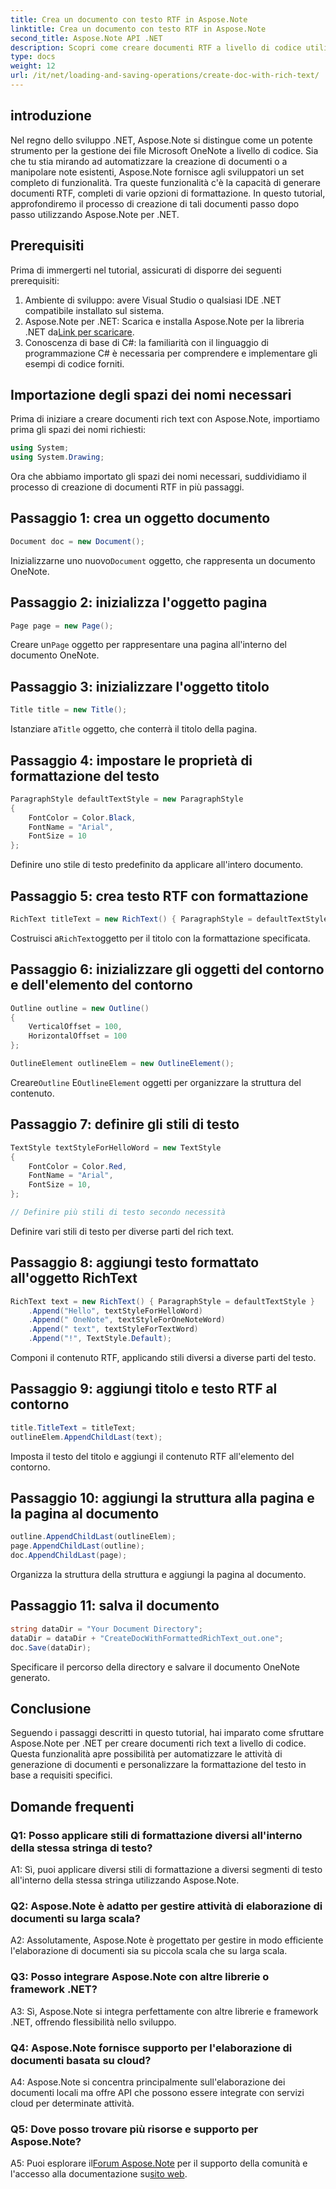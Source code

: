 ```yaml
---
title: Crea un documento con testo RTF in Aspose.Note
linktitle: Crea un documento con testo RTF in Aspose.Note
second_title: Aspose.Note API .NET
description: Scopri come creare documenti RTF a livello di codice utilizzando Aspose.Note per .NET. Guida passo passo con esempi di codice.
type: docs
weight: 12
url: /it/net/loading-and-saving-operations/create-doc-with-rich-text/
---
```

## introduzione

Nel regno dello sviluppo .NET, Aspose.Note si distingue come un potente strumento per la gestione dei file Microsoft OneNote a livello di codice. Sia che tu stia mirando ad automatizzare la creazione di documenti o a manipolare note esistenti, Aspose.Note fornisce agli sviluppatori un set completo di funzionalità. Tra queste funzionalità c'è la capacità di generare documenti RTF, completi di varie opzioni di formattazione. In questo tutorial, approfondiremo il processo di creazione di tali documenti passo dopo passo utilizzando Aspose.Note per .NET.

## Prerequisiti

Prima di immergerti nel tutorial, assicurati di disporre dei seguenti prerequisiti:

1. Ambiente di sviluppo: avere Visual Studio o qualsiasi IDE .NET compatibile installato sul sistema.
2.  Aspose.Note per .NET: Scarica e installa Aspose.Note per la libreria .NET da[Link per scaricare](https://releases.aspose.com/note/net/).
3. Conoscenza di base di C#: la familiarità con il linguaggio di programmazione C# è necessaria per comprendere e implementare gli esempi di codice forniti.

## Importazione degli spazi dei nomi necessari

Prima di iniziare a creare documenti rich text con Aspose.Note, importiamo prima gli spazi dei nomi richiesti:

```csharp
using System;
using System.Drawing;
```

Ora che abbiamo importato gli spazi dei nomi necessari, suddividiamo il processo di creazione di documenti RTF in più passaggi.

## Passaggio 1: crea un oggetto documento

```csharp
Document doc = new Document();
```

 Inizializzarne uno nuovo`Document` oggetto, che rappresenta un documento OneNote.

## Passaggio 2: inizializza l'oggetto pagina

```csharp
Page page = new Page();
```

 Creare un`Page` oggetto per rappresentare una pagina all'interno del documento OneNote.

## Passaggio 3: inizializzare l'oggetto titolo

```csharp
Title title = new Title();
```

 Istanziare a`Title` oggetto, che conterrà il titolo della pagina.

## Passaggio 4: impostare le proprietà di formattazione del testo

```csharp
ParagraphStyle defaultTextStyle = new ParagraphStyle
{
    FontColor = Color.Black,
    FontName = "Arial",
    FontSize = 10
};
```

Definire uno stile di testo predefinito da applicare all'intero documento.

## Passaggio 5: crea testo RTF con formattazione

```csharp
RichText titleText = new RichText() { ParagraphStyle = defaultTextStyle }.Append("Title!");
```

 Costruisci a`RichText`oggetto per il titolo con la formattazione specificata.

## Passaggio 6: inizializzare gli oggetti del contorno e dell'elemento del contorno

```csharp
Outline outline = new Outline()
{
    VerticalOffset = 100,
    HorizontalOffset = 100
};

OutlineElement outlineElem = new OutlineElement();
```

 Creare`Outline` E`OutlineElement` oggetti per organizzare la struttura del contenuto.

## Passaggio 7: definire gli stili di testo

```csharp
TextStyle textStyleForHelloWord = new TextStyle
{
    FontColor = Color.Red,
    FontName = "Arial",
    FontSize = 10,
};

// Definire più stili di testo secondo necessità
```

Definire vari stili di testo per diverse parti del rich text.

## Passaggio 8: aggiungi testo formattato all'oggetto RichText

```csharp
RichText text = new RichText() { ParagraphStyle = defaultTextStyle }
    .Append("Hello", textStyleForHelloWord)
    .Append(" OneNote", textStyleForOneNoteWord)
    .Append(" text", textStyleForTextWord)
    .Append("!", TextStyle.Default);
```

Componi il contenuto RTF, applicando stili diversi a diverse parti del testo.

## Passaggio 9: aggiungi titolo e testo RTF al contorno

```csharp
title.TitleText = titleText;
outlineElem.AppendChildLast(text);
```

Imposta il testo del titolo e aggiungi il contenuto RTF all'elemento del contorno.

## Passaggio 10: aggiungi la struttura alla pagina e la pagina al documento

```csharp
outline.AppendChildLast(outlineElem);
page.AppendChildLast(outline);
doc.AppendChildLast(page);
```

Organizza la struttura della struttura e aggiungi la pagina al documento.

## Passaggio 11: salva il documento

```csharp
string dataDir = "Your Document Directory";
dataDir = dataDir + "CreateDocWithFormattedRichText_out.one";
doc.Save(dataDir);
```

Specificare il percorso della directory e salvare il documento OneNote generato.

## Conclusione

Seguendo i passaggi descritti in questo tutorial, hai imparato come sfruttare Aspose.Note per .NET per creare documenti rich text a livello di codice. Questa funzionalità apre possibilità per automatizzare le attività di generazione di documenti e personalizzare la formattazione del testo in base a requisiti specifici.

## Domande frequenti

### Q1: Posso applicare stili di formattazione diversi all'interno della stessa stringa di testo?

A1: Sì, puoi applicare diversi stili di formattazione a diversi segmenti di testo all'interno della stessa stringa utilizzando Aspose.Note.

### Q2: Aspose.Note è adatto per gestire attività di elaborazione di documenti su larga scala?

A2: Assolutamente, Aspose.Note è progettato per gestire in modo efficiente l'elaborazione di documenti sia su piccola scala che su larga scala.

### Q3: Posso integrare Aspose.Note con altre librerie o framework .NET?

A3: Sì, Aspose.Note si integra perfettamente con altre librerie e framework .NET, offrendo flessibilità nello sviluppo.

### Q4: Aspose.Note fornisce supporto per l'elaborazione di documenti basata su cloud?

A4: Aspose.Note si concentra principalmente sull'elaborazione dei documenti locali ma offre API che possono essere integrate con servizi cloud per determinate attività.

### Q5: Dove posso trovare più risorse e supporto per Aspose.Note?

 A5: Puoi esplorare il[Forum Aspose.Note](https://forum.aspose.com/c/note/28) per il supporto della comunità e l'accesso alla documentazione su[sito web](https://reference.aspose.com/note/net/).